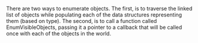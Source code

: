 

There are two ways to enumerate objects. The first, is to traverse the linked list of objects while populating each of the data structures representing them (based on type). The second, is to call a function called EnumVisibleObjects, passing it a pointer to a callback that will be called once with each of the objects in the world.

